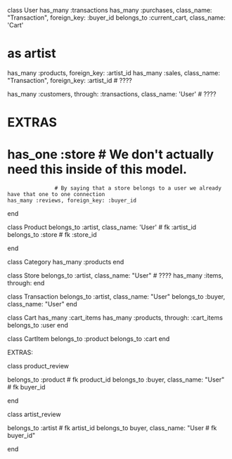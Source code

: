 class User
  has_many :transactions
  has_many :purchases, class_name: "Transaction", foreign_key: :buyer_id
  belongs_to :current_cart, class_name: 'Cart'

  # as artist
  has_many :products, foreign_key: :artist_id
  has_many :sales, class_name: "Transaction", foreign_key: :artist_id # ????

  has_many :customers, through: :transactions, class_name: 'User' # ????

  # EXTRAS
  # has_one :store # We don't actually need this inside of this model.
                   # By saying that a store belongs to a user we already have that one to one connection
    has_many :reviews, foreign_key: :buyer_id

end

class Product
  belongs_to :artist, class_name: 'User' # fk :artist_id
  belongs_to :store # fk :store_id

end

class Category
  has_many :products
end


class Store
  belongs_to :artist, class_name: "User" # ????
  has_many :items, through:
end


class Transaction
  belongs_to :artist, class_name: "User"
  belongs_to :buyer, class_name: "User"
end

class Cart
  has_many :cart_items
  has_many :products, through: :cart_items
  belongs_to :user
end

class CartItem
  belongs_to :product
  belongs_to :cart
end


EXTRAS:

class product_review

  belongs_to :product # fk product_id
  belongs_to :buyer, class_name: "User" # fk buyer_id

end

class artist_review

  belongs_to :artist # fk artist_id
  belongs_to buyer, class_name: "User # fk buyer_id"

end